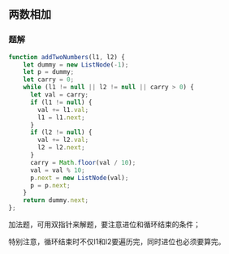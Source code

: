 两数相加
---

### 题解
```javascript
function addTwoNumbers(l1, l2) {
    let dummy = new ListNode(-1);
    let p = dummy;
    let carry = 0;
    while (l1 != null || l2 != null || carry > 0) {
      let val = carry;
      if (l1 != null) {
        val += l1.val;
        l1 = l1.next;
      }
      if (l2 != null) {
        val += l2.val;
        l2 = l2.next;
      }
      carry = Math.floor(val / 10);
      val = val % 10;
      p.next = new ListNode(val);
      p = p.next;
    }
    return dummy.next;
};
```

加法题，可用双指针来解题，要注意进位和循环结束的条件；

特别注意，循环结束时不仅l1和l2要遍历完，同时进位也必须要算完。

